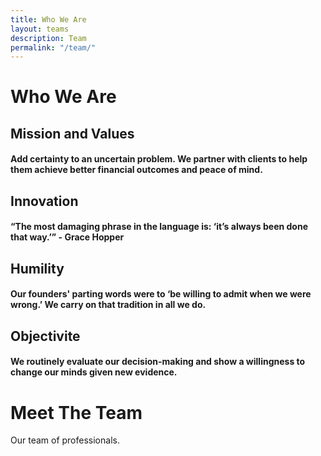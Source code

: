 ```yaml
---
title: Who We Are
layout: teams
description: Team
permalink: "/team/"
---
```

# Who We Are

## Mission and Values
#### Add certainty to an uncertain problem. We partner with clients to help them achieve better financial outcomes and peace of mind.

## Innovation
#### “The most damaging phrase in the language is: ‘it’s always been done that way.’” - Grace Hopper

## Humility
#### Our founders' parting words were to ‘be willing to admit when we were wrong.’ We carry on that tradition in all we do.

## Objectivite
#### We routinely evaluate our decision-making and show a willingness to change our minds given new evidence.
  
# Meet The Team
Our team of professionals.  
